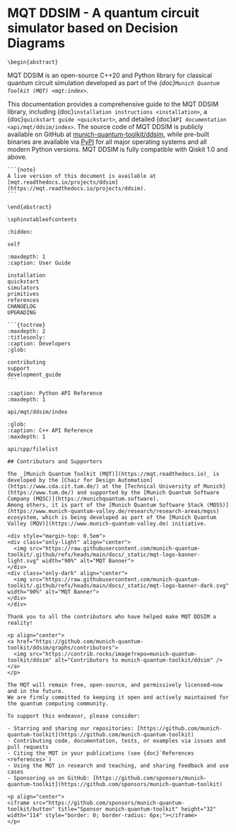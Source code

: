 # MQT DDSIM - A quantum circuit simulator based on Decision Diagrams

```{raw} latex
\begin{abstract}
```

MQT DDSIM is an open-source C++20 and Python library for classical quantum circuit simulation developed as part of the _{doc}`Munich Quantum Toolkit (MQT) <mqt:index>`_.

This documentation provides a comprehensive guide to the MQT DDSIM library, including {doc}`installation instructions <installation>`, a {doc}`quickstart guide <quickstart>`, and detailed {doc}`API documentation <api/mqt/ddsim/index>`.
The source code of MQT DDSIM is publicly available on GitHub at [munich-quantum-toolkit/ddsim](https://github.com/munich-quantum-toolkit/ddsim), while pre-built binaries are available via [PyPI](https://pypi.org/project/mqt.ddsim/) for all major operating systems and all modern Python versions.
MQT DDSIM is fully compatible with Qiskit 1.0 and above.

````{only} latex
```{note}
A live version of this document is available at [mqt.readthedocs.io/projects/ddsim](https://mqt.readthedocs.io/projects/ddsim).
```
````

```{raw} latex
\end{abstract}

\sphinxtableofcontents
```

```{toctree}
:hidden:

self
```

```{toctree}
:maxdepth: 1
:caption: User Guide

installation
quickstart
simulators
primitives
references
CHANGELOG
UPGRADING
```

````{only} not latex
```{toctree}
:maxdepth: 2
:titlesonly:
:caption: Developers
:glob:

contributing
support
development_guide
```
````

```{toctree}
:caption: Python API Reference
:maxdepth: 1

api/mqt/ddsim/index
```

```{toctree}
:glob:
:caption: C++ API Reference
:maxdepth: 1

api/cpp/filelist
```

```{only} html
## Contributors and Supporters

The _[Munich Quantum Toolkit (MQT)](https://mqt.readthedocs.io)_ is developed by the [Chair for Design Automation](https://www.cda.cit.tum.de/) at the [Technical University of Munich](https://www.tum.de/) and supported by the [Munich Quantum Software Company (MQSC)](https://munichquantum.software).
Among others, it is part of the [Munich Quantum Software Stack (MQSS)](https://www.munich-quantum-valley.de/research/research-areas/mqss) ecosystem, which is being developed as part of the [Munich Quantum Valley (MQV)](https://www.munich-quantum-valley.de) initiative.

<div style="margin-top: 0.5em">
<div class="only-light" align="center">
  <img src="https://raw.githubusercontent.com/munich-quantum-toolkit/.github/refs/heads/main/docs/_static/mqt-logo-banner-light.svg" width="90%" alt="MQT Banner">
</div>
<div class="only-dark" align="center">
  <img src="https://raw.githubusercontent.com/munich-quantum-toolkit/.github/refs/heads/main/docs/_static/mqt-logo-banner-dark.svg" width="90%" alt="MQT Banner">
</div>
</div>

Thank you to all the contributors who have helped make MQT DDSIM a reality!

<p align="center">
<a href="https://github.com/munich-quantum-toolkit/ddsim/graphs/contributors">
  <img src="https://contrib.rocks/image?repo=munich-quantum-toolkit/ddsim" alt="Contributors to munich-quantum-toolkit/ddsim" />
</a>
</p>

The MQT will remain free, open-source, and permissively licensed—now and in the future.
We are firmly committed to keeping it open and actively maintained for the quantum computing community.

To support this endeavor, please consider:

- Starring and sharing our repositories: [https://github.com/munich-quantum-toolkit](https://github.com/munich-quantum-toolkit)
- Contributing code, documentation, tests, or examples via issues and pull requests
- Citing the MQT in your publications (see {doc}`References <references>`)
- Using the MQT in research and teaching, and sharing feedback and use cases
- Sponsoring us on GitHub: [https://github.com/sponsors/munich-quantum-toolkit](https://github.com/sponsors/munich-quantum-toolkit)

<p align="center">
<iframe src="https://github.com/sponsors/munich-quantum-toolkit/button" title="Sponsor munich-quantum-toolkit" height="32" width="114" style="border: 0; border-radius: 6px;"></iframe>
</p>
```
